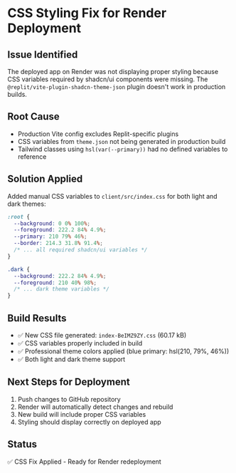 # CSS Styling Fix for Render Deployment

## Issue Identified
The deployed app on Render was not displaying proper styling because CSS variables required by shadcn/ui components were missing. The `@replit/vite-plugin-shadcn-theme-json` plugin doesn't work in production builds.

## Root Cause
- Production Vite config excludes Replit-specific plugins
- CSS variables from `theme.json` not being generated in production build
- Tailwind classes using `hsl(var(--primary))` had no defined variables to reference

## Solution Applied
Added manual CSS variables to `client/src/index.css` for both light and dark themes:

```css
:root {
  --background: 0 0% 100%;
  --foreground: 222.2 84% 4.9%;
  --primary: 210 79% 46%;
  --border: 214.3 31.8% 91.4%;
  /* ... all required shadcn/ui variables */
}

.dark {
  --background: 222.2 84% 4.9%;
  --foreground: 210 40% 98%;
  /* ... dark theme variables */
}
```

## Build Results
- ✅ New CSS file generated: `index-BeIMZ9ZY.css` (60.17 kB)
- ✅ CSS variables properly included in build
- ✅ Professional theme colors applied (blue primary: hsl(210, 79%, 46%))
- ✅ Both light and dark theme support

## Next Steps for Deployment
1. Push changes to GitHub repository
2. Render will automatically detect changes and rebuild
3. New build will include proper CSS variables
4. Styling should display correctly on deployed app

## Status
✅ CSS Fix Applied - Ready for Render redeployment